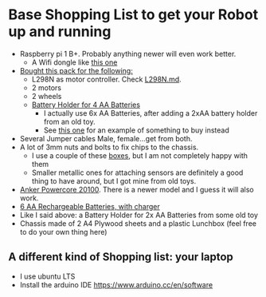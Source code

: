 # Base Shopping List to get your Robot up and running
- Raspberry pi 1 B+. Probably anything newer will even work better.
  - A Wifi dongle like [this one](https://www.amazon.com/Edimax-EW-7611ULB-Wi-Fi-Bluetooth-Adapter/dp/B01KVZB3A4/ref=sr_1_2?dchild=1&keywords=edimax+wifi+dongle&qid=1599231989&sr=8-2)
- [Bought this pack for the following:](https://www.banggood.com/Geekcreit-DIY-L298N-2WD-Ultrasonic-Smart-Tracking-Moteur-Robot-Car-Kit-for-Arduino-products-that-work-with-official-Arduino-boards-p-1155139.html?rmmds=myorder&cur_warehouse=UK)
  - L298N as motor controller. Check [L298N.md](L298N.md).
  - 2 motors  
  - 2 wheels
  - [Battery Holder for 4 AA Batteries](https://www.amazon.com/4-aa-battery-holder/s?k=4+aa+battery+holder)
    - I actually use 6x AA Batteries, after adding a 2xAA battery holder from an old toy.
    - See [this one](https://www.amazon.de/-/en/AA-Battery-Holder-Black/dp/B06XYLMD7K/ref=psdc_3578331_t1_B00A9C852E) for an example of something to buy instead
- Several Jumper cables Male, female...get from both.
- A lot of 3mm nuts and bolts to fix chips to the chassis. 
  - I use a couple of these [boxes](https://thepihut.com/products/white-nylon-screw-and-stand-off-set-m2-5-thread?variant=12364072779838&currency=GBP&utm_medium=product_sync&utm_source=google&utm_content=sag_organic&utm_campaign=sag_organic), but I am not completely happy with them
  - Smaller metallic ones for attaching sensors are definitely a good thing to have around, but I got mine from old toys.
- [Anker Powercore 20100](https://www.amazon.com/Anker-PowerCore-Powerbank-Kapazit%C3%A4t-Technologie-Schwarz/dp/B00VJT3IUA). There is a newer model and I guess it will also work.
- [6 AA Rechargeable Batteries, with charger](https://www.amazon.com/s?k=4+aa+batteries+rechargeable&crid=2STSMJD1H4YUX&sprefix=4+aa+batteries+rechargeable%2Caps%2C193&ref=nb_sb_noss)
- Like I said above: a Battery Holder for 2x AA Batteries from some old toy
- Chassis made of 2 A4 Plywood sheets and a plastic Lunchbox (feel free to do your own thing here)

## A different kind of Shopping list: your laptop
- I use ubuntu LTS
- Install the arduino IDE https://www.arduino.cc/en/software
